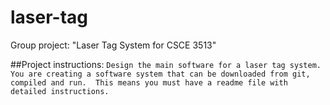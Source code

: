 # laser-tag
Group project: "Laser Tag System for CSCE 3513"

##Project instructions: 
```Design the main software for a laser tag system.  You are creating a software system that can be downloaded from git, compiled and run.  This means you must have a readme file with detailed instructions.```
